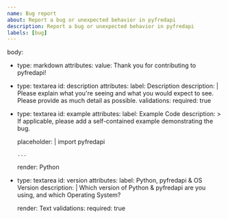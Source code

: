 ```yaml
---
name: Bug report
about: Report a bug or unexpected behavior in pyfredapi
description: Report a bug or unexpected behavior in pyfredapi
labels: [bug]
---
```


body:
  - type: markdown
    attributes:
      value:  Thank you for contributing to pyfredapi!

  - type: textarea
    id: description
    attributes:
      label: Description
      description: |
        Please explain what you're seeing and what you would expect to see. Please provide as much detail as possible.
    validations:
      required: true

  - type: textarea
    id: example
    attributes:
      label: Example Code
      description: >
        If applicable, please add a self-contained example demonstrating the bug.

      placeholder: |
        import pyfredapi

        ...
      render: Python

  - type: textarea
    id: version
    attributes:
      label: Python, pyfredapi & OS Version
      description: |
        Which version of Python & pyfredapi are you using, and which Operating System?

      render: Text
    validations:
      required: true
